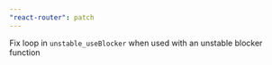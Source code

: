 ```yaml
---
"react-router": patch
---
```


Fix loop in `unstable_useBlocker` when used with an unstable blocker function
